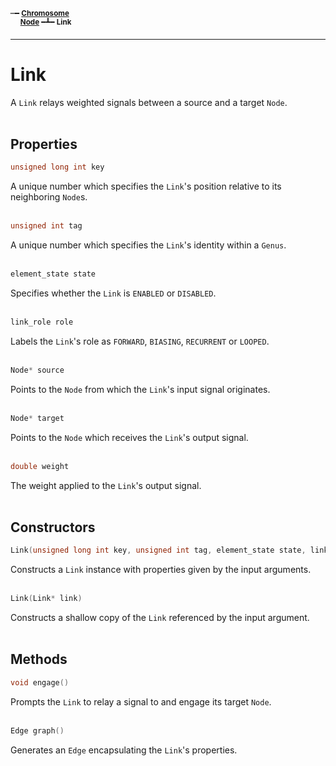 <sub>┉━ **[Chromosome](doc/chromosome.md)**</sub>  
&nbsp;&nbsp;&nbsp;
<sup>**[Node](doc/node.md)** ━┻━ **Link**</sup>


---


# Link

A `Link` relays weighted signals between a source and a target `Node`.  
&nbsp;


## Properties

```C++
unsigned long int key
```

A unique number which specifies the `Link`'s position relative to its neighboring `Node`s.  
&nbsp;


```C++
unsigned int tag
```

A unique number which specifies the `Link`'s identity within a `Genus`.  
&nbsp;


```C++
element_state state
```

Specifies whether the `Link` is `ENABLED` or `DISABLED`.  
&nbsp;


```C++
link_role role
```

Labels the `Link`'s role as `FORWARD`, `BIASING`, `RECURRENT` or `LOOPED`.  
&nbsp;


```C++
Node* source
```

Points to the `Node` from which the `Link`'s input signal originates.  
&nbsp;


```C++
Node* target
```

Points to the `Node` which receives the `Link`'s output signal.  
&nbsp;


``` C++
double weight
```

The weight applied to the `Link`'s output signal.  
&nbsp;


## Constructors

```C++
Link(unsigned long int key, unsigned int tag, element_state state, link_role role, Node* source, Node* target, double weight)
```

Constructs a `Link` instance with properties given by the input arguments.  
&nbsp;


```C++
Link(Link* link)
```

Constructs a shallow copy of the `Link` referenced by the input argument.  
&nbsp;


## Methods

```C++
void engage()
```

Prompts the `Link` to relay a signal to and engage its target `Node`.  
&nbsp;


```C++
Edge graph()
```

Generates an `Edge` encapsulating the `Link`'s properties.  
&nbsp;
